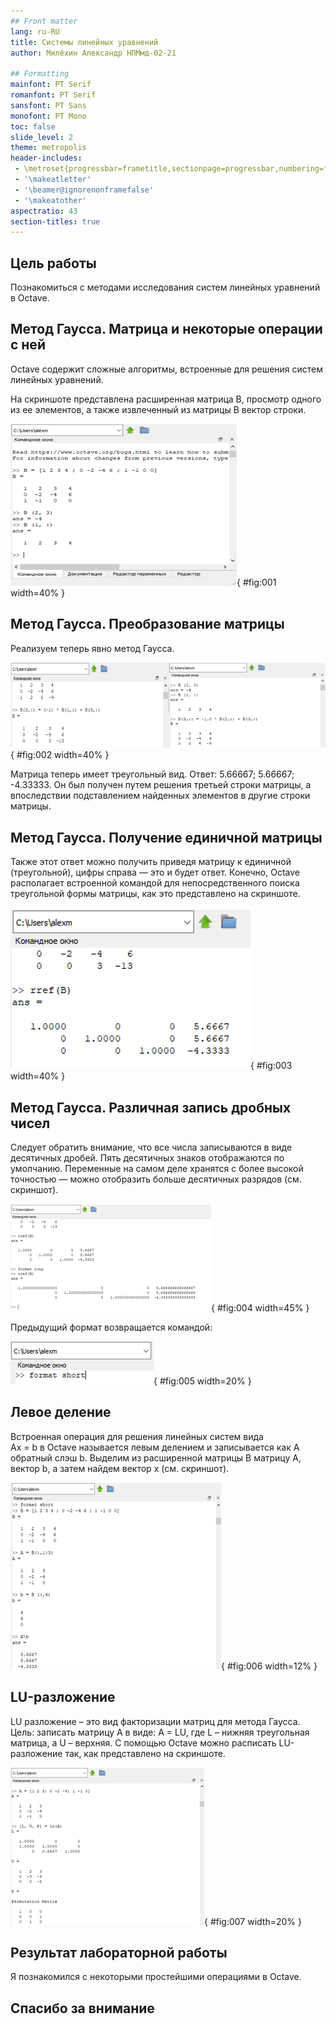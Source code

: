 ```yaml
---
## Front matter
lang: ru-RU
title: Системы линейных уравнений
author: Милёхин Александр НПМмд-02-21

## Formatting
mainfont: PT Serif
romanfont: PT Serif
sansfont: PT Sans
monofont: PT Mono
toc: false
slide_level: 2
theme: metropolis
header-includes: 
 - \metroset{progressbar=frametitle,sectionpage=progressbar,numbering=fraction}
 - '\makeatletter'
 - '\beamer@ignorenonframefalse'
 - '\makeatother'
aspectratio: 43
section-titles: true
---
```


## Цель работы

Познакомиться с методами исследования систем линейных уравнений в Octave.

## Метод Гаусса. Матрица и некоторые операции с ней

Octave содержит сложные алгоритмы, встроенные для решения систем линейных уравнений.

На скриншоте представлена расширенная матрица B, просмотр одного из ее элементов, а также извлеченный из матрицы B вектор строки.

![Матрица и некоторые операции с ней](image/1.png){ #fig:001 width=40% }

## Метод Гаусса. Преобразование матрицы

Реализуем теперь явно метод Гаусса.

![Преобразование матрицы](image/2.png){ #fig:002 width=40% }

Матрица теперь имеет треугольный вид. Ответ:  5.66667; 5.66667; -4.33333. Он был получен путем решения третьей строки матрицы, а впоследствии подставлением найденных элементов в другие строки матрицы.

## Метод Гаусса. Получение единичной матрицы

Также этот ответ можно получить приведя матрицу к единичной (треугольной), цифры справа — это и будет ответ. Конечно, Octave располагает встроенной командой для непосредственного поиска треугольной формы матрицы, как это представлено на скриншоте.  

![Получение единичной матрицы](image/3.png){ #fig:003 width=40% }

## Метод Гаусса. Различная запись дробных чисел

Следует обратить внимание, что все числа записываются в виде десятичных дробей. Пять десятичных знаков отображаются по умолчанию. Переменные на самом деле хранятся с более высокой точностью — можно отобразить больше десятичных разрядов (см. скриншот).

![Более высокая точность записи десятичного числа](image/4.png){ #fig:004 width=45% }

Предыдущий формат возвращается командой:

![Короткая форма записи десятичного числа](image/5.png){ #fig:005 width=20% }

## Левое деление

Встроенная операция для решения линейных систем вида  
Ax = b в Octave называется левым делением и записывается как A обратный слэш b. Выделим из расширенной матрицы B матрицу A, вектор b, а затем найдем вектор х (см. скриншот).  

![Выделение матрицы, вектора и нахождение вектора x](image/6.png){ #fig:006 width=12% }

## LU-разложение

LU разложение – это вид факторизации матриц для метода Гаусса. Цель: записать матрицу А в виде: A = LU, где L – нижняя треугольная матрица, а U – верхняя. С помощью Octave можно расписать LU-разложение так, как представлено на скриншоте.

![LU-разложение матрицы А](image/7.png){ #fig:007 width=20% }

## Результат лабораторной работы

Я познакомился с некоторыми простейшими операциями в Octave.

## Спасибо за внимание

